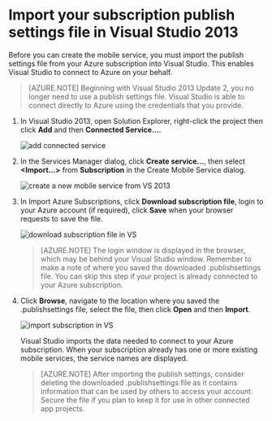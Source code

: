 <properties 
	pageTitle="Import your publish settings file in Visual Studio 2013 | Mobile Services" 
	description="Learn how to import a subscription publish settings file for your Azure Mobile Services application in Visual Studio 2013." 
	documentationCenter="" 
	services="mobile-services" 
	manager="dwrede" 
	editor="" 
	authors="ggailey777"/>

<tags 
	ms.service="mobile-services" 
	ms.workload="mobile" 
	ms.tgt_pltfrm="na" 
	ms.devlang="multiple" 
	ms.topic="article" 
	ms.date="04/13/2015" 
	ms.author="glenga"/>

# Import your subscription publish settings file in Visual Studio 2013

Before you can create the mobile service, you must import the publish settings file from your Azure subscription into Visual Studio. This enables Visual Studio to connect to Azure on your behalf.  

>[AZURE.NOTE] Beginning with Visual Studio 2013 Update 2, you no longer need to use a publish settings file. Visual Studio is able to connect directly to Azure using the credentials that you provide.

1. In Visual Studio 2013, open Solution Explorer, right-click the project then click **Add** and then **Connected Service...**. 

	![add connected service](./media/mobile-services-windows-how-to-import-publishsettings/mobile-add-connected-service.png)

2. In the Services Manager dialog, click **Create service...**, then select **&lt;Import...&gt;** from  **Subscription** in the Create Mobile Service dialog.  

	![create a new mobile service from VS 2013](./media/mobile-services-windows-how-to-import-publishsettings/mobile-create-service-from-vs2013.png)

3. In Import Azure Subscriptions, click **Download subscription file**, login to your Azure account (if required), click **Save** when your browser requests to save the file.

	![download subscription file in VS](./media/mobile-services-windows-how-to-import-publishsettings/mobile-import-azure-subscription.png)

	> [AZURE.NOTE] The login window is displayed in the browser, which may be behind your Visual Studio window. Remember to make a note of where you saved the downloaded .publishsettings file. You can skip this step if your project is already connected to your Azure subscription.

4. Click **Browse**, navigate to the location where you saved the .publishsettings file, select the file, then click **Open** and then **Import**. 

	![import subscription in VS](./media/mobile-services-windows-how-to-import-publishsettings/mobile-import-azure-subscription-2.png)

	Visual Studio imports the data needed to connect to your Azure subscription. When your subscription already has one or more existing mobile services, the service names are displayed. 

	> [AZURE.NOTE] After importing the publish settings, consider deleting the downloaded .publishsettings file as it contains information that can be used by others to access your account. Secure the file if you plan to keep it for use in other connected app projects.

<!-- Anchors. -->

<!-- Images. -->
[1]: ./media/mobile-services-how-to-register-microsoft-authentication/mobile-services-live-connect-add-app.png
[2]: ./media/mobile-services-how-to-register-microsoft-authentication/mobile-live-connect-app-api-settings.png
<!-- URLs. -->
[Single sign-on for Windows Store apps by using Live Connect]: /develop/mobile/how-to-guides/register-for-single-sign-on/
[Submit an app page]: http://go.microsoft.com/fwlink/p/?LinkID=266582
[My Applications]: http://go.microsoft.com/fwlink/p/?LinkId=262039
[Get started with Mobile Services]: /develop/mobile/tutorials/get-started/
[Get started with authentication]: /develop/mobile/tutorials/get-started-with-users-dotnet/
[Get started with push notifications]: /develop/mobile/tutorials/get-started-with-push-dotnet/
[Authorize users with scripts]: /develop/mobile/tutorials/authorize-users-in-scripts-dotnet/
[JavaScript and HTML]: /develop/mobile/tutorials/get-started-with-users-js/

[Azure Management Portal]: https://manage.windowsazure.com/
 